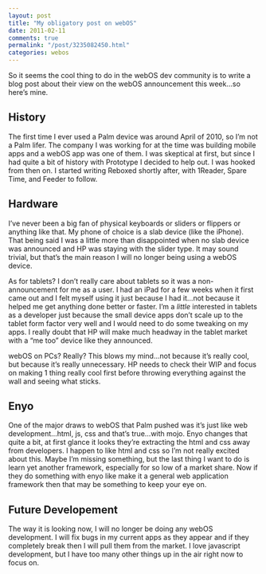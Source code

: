 ```yaml
---
layout: post
title: "My obligatory post on webOS"
date: 2011-02-11
comments: true
permalink: "/post/3235082450.html"
categories: webos
---
```


So it seems the cool thing to do in the webOS dev community is to write a blog post about their view on the webOS announcement this week…so here’s mine.

## History

The first time I ever used a Palm device was around April of 2010, so I’m not a Palm lifer. The company I was working for at the time was building mobile apps and a webOS app was one of them. I was skeptical at first, but since I had quite a bit of history with Prototype I decided to help out. I was hooked from then on. I started writing Reboxed shortly after, with 1Reader, Spare Time, and Feeder to follow.

## Hardware

I’ve never been a big fan of physical keyboards or sliders or flippers or anything like that. My phone of choice is a slab device (like the iPhone). That being said I was a little more than disappointed when no slab device was announced and HP was staying with the slider type. It may sound trivial, but that’s the main reason I will no longer being using a webOS device.

As for tablets? I don’t really care about tablets so it was a non-announcement for me as a user. I had an iPad for a few weeks when it first came out and I felt myself using it just because I had it…not because it helped me get anything done better or faster. I’m a *little* interested in tablets as a developer just because the small device apps don’t scale up to the tablet form factor very well and I would need to do some tweaking on my apps. I really doubt that HP will make much headway in the tablet market with a “me too” device like they announced.

webOS on PCs? Really? This blows my mind…not because it’s really cool, but because it’s really unnecessary. HP needs to check their WIP and focus on making 1 thing really cool first before throwing everything against the wall and seeing what sticks.

## Enyo

One of the major draws to webOS that Palm pushed was it’s just like web development…html, js, css and that’s true…with mojo. Enyo changes that quite a bit, at first glance it looks they’re extracting the html and css away from developers. I happen to like html and css so I’m not really excited about this. Maybe I’m missing something, but the last thing I want to do is learn yet another framework, especially for so low of a market share. Now if they do something with enyo like make it a general web application framework then that may be something to keep your eye on.

## Future Developement

The way it is looking now, I will no longer be doing any webOS development. I will fix bugs in my current apps as they appear and if they completely break then I will pull them from the market. I love javascript development, but I have too many other things up in the air right now to focus on.

